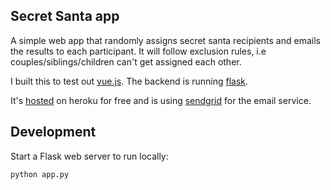 ## Secret Santa app

A simple web app that randomly assigns secret santa recipients and emails the results to each participant.  It will follow exclusion rules, i.e couples/siblings/children can't get assigned each other.

I built this to test out [vue.js](https://vuejs.org).  The backend is running [flask](https://github.com/pallets/flask).

It's [hosted](http://sloppy-santa.herokuapp.com) on heroku for free and is using [sendgrid](http://sendgrid.com) for the email service.


## Development

Start a Flask web server to run locally:

    python app.py
